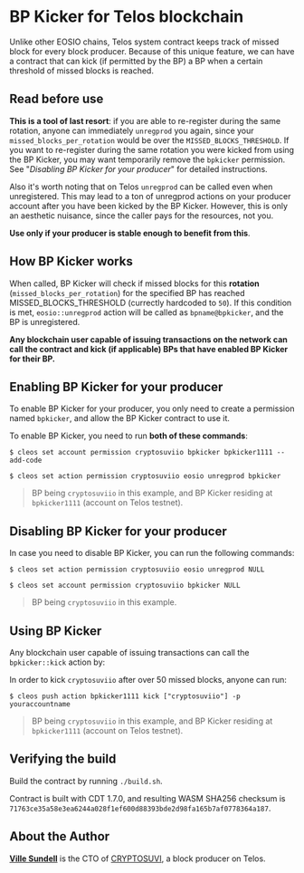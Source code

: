 # BP Kicker for Telos blockchain

Unlike other EOSIO chains, Telos system contract keeps track of missed block for every block producer.
Because of this unique feature, we can have a contract that can kick (if permitted by the BP) a BP when a certain threshold of missed blocks is reached.

## Read before use
**This is a tool of last resort**: if you are able to re-register during the same rotation, anyone can immediately `unregprod` you again, since your `missed_blocks_per_rotation` would be over the `MISSED_BLOCKS_THRESHOLD`. If you want to re-register during the same rotation you were kicked from using the BP Kicker, you may want temporarily remove the `bpkicker` permission. See "*Disabling BP Kicker for your producer*" for detailed instructions.

Also it's worth noting that on Telos `unregprod` can be called even when unregistered. This may lead to a ton of unregprod actions on your producer account after you have been kicked by the BP Kicker. However, this is only an aesthetic nuisance, since the caller pays for the resources, not you.

**Use only if your producer is stable enough to benefit from this**.

## How BP Kicker works
When called, BP Kicker will check if missed blocks for this **rotation** (`missed_blocks_per_rotation`) for the specified BP has reached MISSED_BLOCKS_THRESHOLD (currectly hardcoded to `50`). If this condition is met, `eosio::unregprod` action will be called as `bpname@bpkicker`, and the BP is unregistered.

**Any blockchain user capable of issuing transactions on the network can call the contract and kick (if applicable) BPs that have enabled BP Kicker for their BP.**

## Enabling BP Kicker for your producer
To enable BP Kicker for your producer, you only need to create a permission named `bpkicker`, and allow the BP Kicker contract to use it.

To enable BP Kicker, you need to run **both of these commands**:

`$ cleos set account permission cryptosuviio bpkicker bpkicker1111 --add-code`

`$ cleos set action permission cryptosuviio eosio unregprod bpkicker`

> BP being `cryptosuviio` in this example, and BP Kicker residing at `bpkicker1111` (account on Telos testnet).

## Disabling BP Kicker for your producer
In case you need to disable BP Kicker, you can run the following commands:

`$ cleos set action permission cryptosuviio eosio unregprod NULL`

`$ cleos set account permission cryptosuviio bpkicker NULL`

> BP being `cryptosuviio` in this example.

## Using BP Kicker
Any blockchain user capable of issuing transactions can call the `bpkicker::kick` action by:

In order to kick `cryptosuviio` after over 50 missed blocks, anyone can run:

`$ cleos push action bpkicker1111 kick ["cryptosuviio"] -p youraccountname`

> BP being `cryptosuviio` in this example, and BP Kicker residing at `bpkicker1111` (account on Telos testnet).

## Verifying the build
Build the contract by running `./build.sh`.

Contract is built with CDT 1.7.0, and resulting WASM SHA256 checksum is `71763ce35a58e3ea6244a028f1ef600d88393bde2d98fa165b7af0778364a187`.

## About the Author
**[Ville Sundell](https://www.linkedin.com/in/villesundell)** is the CTO of [CRYPTOSUVI](https://www.cryptosuvi.io/), a block producer on Telos.
